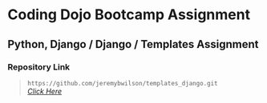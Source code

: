 # Coding Dojo Bootcamp Assignment
## Python, Django / Django / Templates Assignment

### Repository Link

> ``` https://github.com/jeremybwilson/templates_django.git ```<br>
> _[Click Here](https://github.com/jeremybwilson/templates_django.git)_